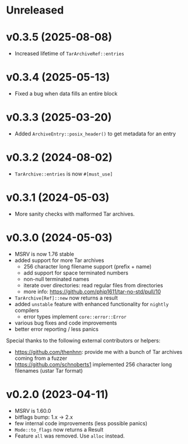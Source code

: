 # Unreleased

# v0.3.5 (2025-08-08)

- Increased lifetime of `TarArchiveRef::entries`

# v0.3.4 (2025-05-13)

- Fixed a bug when data fills an entire block

# v0.3.3 (2025-03-20)

- Added `ArchiveEntry::posix_header()` to get metadata for an entry

# v0.3.2 (2024-08-02)

- `TarArchive::entries` is now `#[must_use]`

# v0.3.1 (2024-05-03)

- More sanity checks with malformed Tar archives.

# v0.3.0 (2024-05-03)

- MSRV is now 1.76 stable
- added support for more Tar archives
    - 256 character long filename support (prefix + name)
    - add support for space terminated numbers
    - non-null terminated names
    - iterate over directories: read regular files from directories
    - more info: <https://github.com/phip1611/tar-no-std/pull/10>
- `TarArchive[Ref]::new` now returns a result
- added `unstable` feature with enhanced functionality for `nightly` compilers
    - error types implement `core::error::Error`
- various bug fixes and code improvements
- better error reporting / less panics

Special thanks to the following external contributors or helpers:

- https://github.com/thenhnn: provide me with a bunch of Tar archives coming
  from a fuzzer
- https://github.com/schnoberts1 implemented 256 character long filenames (ustar
  Tar format)

# v0.2.0 (2023-04-11)

- MSRV is 1.60.0
- bitflags bump: 1.x -> 2.x
- few internal code improvements (less possible panics)
- `Mode::to_flags` now returns a Result
- Feature `all` was removed. Use `alloc` instead.
